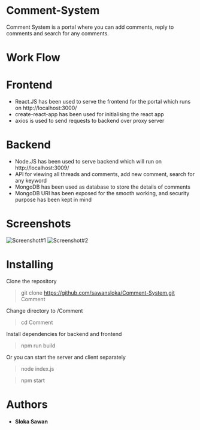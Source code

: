 # Comment-System
Comment System is a portal where you can add comments, reply to comments and search for any comments.

# Work Flow

# Frontend
* React.JS has been used to serve the frontend for the portal which runs on http://localhost:3000/
* create-react-app has been used for initialising the react app
* axios is used to send requests to backend over proxy server

# Backend
* Node.JS has been used to serve backend which will run on http://localhost:3009/
* API for viewing all threads and comments, add new comment, search for any keyword
* MongoDB has been used as database to store the details of comments
* MongoDB URI has been exposed for the smooth working, and security purpose has been kept in mind

# Screenshots
![Screenshot#1](https://user-images.githubusercontent.com/77580151/116309918-02120d00-a7c7-11eb-8f79-ae0f25665428.png)
![Screenshot#2](https://user-images.githubusercontent.com/77580151/116310053-22da6280-a7c7-11eb-9b00-8b927a257a72.png)

# Installing
 Clone the repository
> git clone https://github.com/sawansloka/Comment-System.git Comment

Change directory to /Comment
>cd Comment

Install dependencies for backend and frontend
> npm run build

Or you can start the server and client separately
> node index.js

> npm start

# Authors
* #### Sloka Sawan

